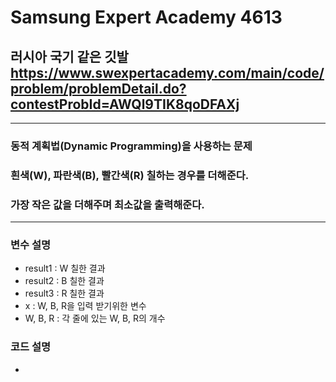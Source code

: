 Samsung Expert Academy 4613
=============
러시아 국기 같은 깃발  <https://www.swexpertacademy.com/main/code/problem/problemDetail.do?contestProbId=AWQl9TIK8qoDFAXj>
---------------
- - -
### 동적 계획법(Dynamic Programming)을 사용하는 문제
### 흰색(W), 파란색(B), 빨간색(R) 칠하는 경우를 더해준다.
### 가장 작은 값을 더해주며 최소값을 출력해준다.
- - -
### 변수 설명
- result1 : W 칠한 결과
- result2 : B 칠한 결과
- result3 : R 칠한 결과
- x : W, B, R을 입력 받기위한 변수
- W, B, R : 각 줄에 있는 W, B, R의 개수

### 코드 설명
- 